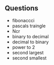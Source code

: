 ## Questions
- fibonaccci
- pascals traingle
- Ncr
- binary to decimal
- decimal to binary
- power to 2
- second largest
- second smallest   
